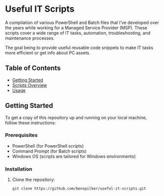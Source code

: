 # Useful IT Scripts

A compilation of various PowerShell and Batch files that I’ve developed over the years while working for a Managed Service Provider (MSP). These scripts cover a wide range of IT tasks, automation, troubleshooting, and maintenance processes. 

The goal being to provide useful reusable code snippets to make IT tasks more efficient or get info about PC assets.

## Table of Contents

- [Getting Started](#getting-started)
- [Scripts Overview](#scripts-overview)
- [Usage](#usage)

## Getting Started

To get a copy of this repository up and running on your local machine, follow these instructions:

### Prerequisites

- PowerShell (for PowerShell scripts)
- Command Prompt (for Batch scripts)
- Windows OS (scripts are tailored for Windows environments)

### Installation

1. Clone the repository:
   ```bash
   git clone https://github.com/benspilker/useful-it-scripts.git
